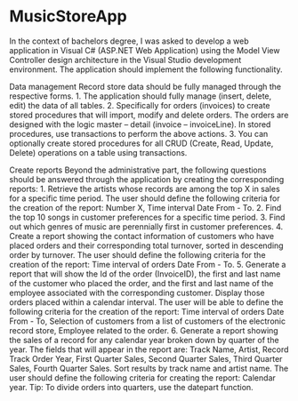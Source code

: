 # MusicStoreApp

In the context of bachelors degree, I was asked to develop a web application in Visual C# (ASP.NET Web Application) using the Model View Controller design architecture in the Visual Studio development environment. The application should implement the following functionality.

Data management
Record store data should be fully managed through the respective forms.
    1. The application should fully manage (insert, delete, edit) the data of all tables.
    2. Specifically for orders (invoices) to create stored procedures that will import, modify and delete orders. The orders are designed with the logic master – detail (invoice – invoiceLine). In stored procedures, use transactions to perform the above actions.
    3. You can optionally create stored procedures for all CRUD (Create, Read, Update, Delete) operations on a table using transactions.

Create reports
Beyond the administrative part, the following questions should be answered through the application by creating the corresponding reports:
    1. Retrieve the artists whose records are among the top X in sales for a specific time period. The user should define the following criteria for the creation of the report: Number X, Time interval Date From - To.
    2. Find the top 10 songs in customer preferences for a specific time period.
    3. Find out which genres of music are perennially first in customer preferences.
    4. Create a report showing the contact information of customers who have placed orders and their corresponding total turnover, sorted in descending order by turnover. The user should define the following criteria for the creation of the report: Time interval of orders Date From - To.
    5. Generate a report that will show the Id of the order (InvoiceID), the first and last name of the customer who placed the order, and the first and last name of the employee associated with the corresponding customer. Display those orders placed within a calendar interval. The user will be able to define the following criteria for the creation of the report: Time interval of orders Date From - To, Selection of customers from a list of customers of the electronic record store, Employee related to the order.
    6. Generate a report showing the sales of a record for any calendar year broken down by quarter of the year. The fields that will appear in the report are: Track Name, Artist, Record Track Order Year, First Quarter Sales, Second Quarter Sales, Third Quarter Sales, Fourth Quarter Sales. Sort results by track name and artist name. The user should define the following criteria for creating the report: Calendar year. Tip: To divide orders into quarters, use the datepart function.


